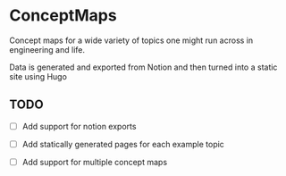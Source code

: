 # ConceptMaps

Concept maps for a wide variety of topics one might run across in engineering and life.

Data is generated and exported from Notion and then turned into a static site using Hugo


## TODO

- [ ] Add support for notion exports
- [ ] Add statically generated pages for each example topic 
- [ ] Add support for multiple concept maps

